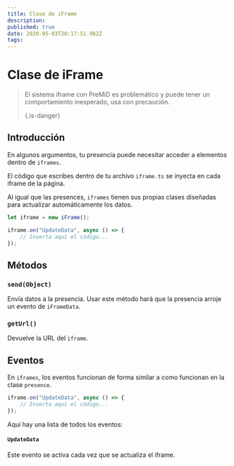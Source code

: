 ```yaml
---
title: Clase de iFrame
description:
published: true
date: 2020-05-03T20:17:51.982Z
tags:
---
```


# Clase de iFrame
> El sistema iframe con PreMiD es problemático y puede tener un comportamiento inesperado, usa con precaución. 
> 
> {.is-danger}

## Introducción

En algunos argumentos, tu presencia puede necesitar acceder a elementos dentro de `iframes`.

El código que escribes dentro de tu archivo `iframe.ts` se inyecta en cada iframe de la página.

Al igual que las presences, `iframes` tienen sus propias clases diseñadas para actualizar automáticamente los datos.

```typescript
let iframe = new iFrame();

iframe.on("UpdateData", async () => {
    // Inserta aquí el código...
});
```

## Métodos

### `send(Object)`
Envía datos a la presencia. Usar este método hará que la presencia arroje un evento de `iFrameData`.

### `getUrl()`
Devuelve la URL del `iframe`.

## Eventos
En `iframes`, los eventos funcionan de forma similar a como funcionan en la clase `presence`.

```typescript
iframe.on("UpdateData", async () => {
    // Inserta aquí el código...
});
```

Aquí hay una lista de todos los eventos:

#### `UpdateData`

Este evento se activa cada vez que se actualiza el iframe.